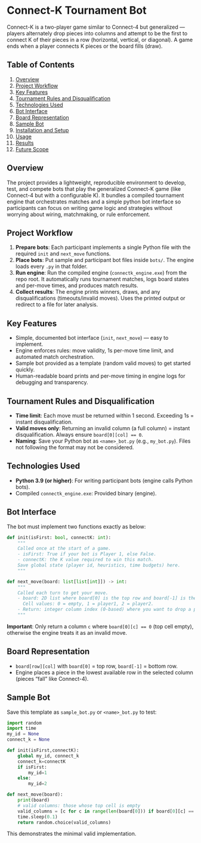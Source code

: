 # Connect-K Tournament Bot

Connect-K is a two-player game similar to Connect-4 but generalized — players alternately drop pieces into columns and attempt to be the first to connect K of their pieces in a row (horizontal, vertical, or diagonal). A game ends when a player connects K pieces or the board fills (draw).

## Table of Contents
1. [Overview](#overview)
2. [Project Workflow](#project-workflow)
3. [Key Features](#key-features)
4. [Tournament Rules and Disqualification](#tournament-rules-and-disqualification)
5. [Technologies Used](#technologies-used)
6. [Bot Interface](#bot-interface)
7. [Board Representation](#board-representation)
8. [Sample Bot](#sample-bot)
9. [Installation and Setup](#installation-and-setup)
10. [Usage](#usage)
11. [Results](#results)
12. [Future Scope](#future-scope)

## Overview
The project provides a lightweight, reproducible environment to develop, test, and compete bots that play the generalized Connect-K game (like Connect-4 but with a configurable K). It bundles a compiled tournament engine that orchestrates matches and a simple python bot interface so participants can focus on writing game logic and strategies without worrying about wiring, matchmaking, or rule enforcement.

## Project Workflow
1. **Prepare bots**: Each participant implements a single Python file with the required `init` and `next_move` functions.
2. **Place bots**: Put sample and participant bot files inside `bots/`. The engine loads every `.py` in that folder.
3. **Run engine**: Run the compiled engine (`connectk_engine.exe`) from the repo root. It automatically runs tournament matches, logs board states and per-move times, and produces match results.
4. **Collect results**: The engine prints winners, draws, and any disqualifications (timeouts/invalid moves). Uses the printed output or redirect to a file for later analysis.

## Key Features
- Simple, documented bot interface (`init`, `next_move`) — easy to implement.
- Engine enforces rules: move validity, 1s per-move time limit, and automated match orchestration.
- Sample bot provided as a template (random valid moves) to get started quickly.
- Human-readable board prints and per-move timing in engine logs for debugging and transparency.

## Tournament Rules and Disqualification
- **Time limit**: Each move must be returned within 1 second. Exceeding 1s = instant disqualification.
- **Valid moves only**: Returning an invalid column (a full column) = instant disqualification. Always ensure `board[0][col] == 0`.
- **Naming**: Save your Python bot as `<name>_bot.py` (e.g., `my_bot.py`). Files not following the format may not be considered.

## Technologies Used
- **Python 3.9 (or higher)**: For writing participant bots (engine calls Python bots).
- Compiled `connectk_engine.exe`: Provided binary (engine).

## Bot Interface
The bot must implement two functions exactly as below:
```python
def init(isFirst: bool, connectK: int):
    """
    Called once at the start of a game.
    - isFirst: True if your bot is Player 1, else False.
    - connectK: the K value required to win this match.
    Save global state (player id, heuristics, time budgets) here.
    """

def next_move(board: list[list[int]]) -> int:
    """
    Called each turn to get your move.
    - board: 2D list where board[0] is the top row and board[-1] is the bottom.
      Cell values: 0 = empty, 1 = player1, 2 = player2.
    - Return: integer column index (0-based) where you want to drop a piece.
    """
```
**Important**: Only return a column `c` where `board[0][c] == 0` (top cell empty), otherwise the engine treats it as an invalid move.

## Board Representation
- `board[row][col]` with `board[0]` = top row, `board[-1]` = bottom row.
- Engine places a piece in the lowest available row in the selected column (pieces “fall” like Connect-4).

## Sample Bot
Save this template as `sample_bot.py` or `<name>_bot.py` to test:
```python
import random
import time
my_id = None
connect_k = None

def init(isFirst,connectK):
    global my_id, connect_k
    connect_k=connectK
    if isFirst:
        my_id=1
    else:
        my_id=2

def next_move(board):
    print(board)
    # valid columns: those whose top cell is empty
    valid_columns = [c for c in range(len(board[0])) if board[0][c] == 0]
    time.sleep(0.1) 
    return random.choice(valid_columns)
```
This demonstrates the minimal valid implementation.